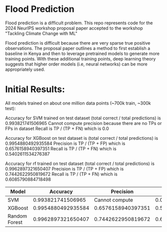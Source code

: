 # Flood Prediction
Flood prediction is a difficult problem. This repo represents code for the 2024 NeurIPS workshop proposal paper accepted to the workshop "Tackling Climate Change with ML"

Flood prediction is difficult because there are very sparse true positive observations. The proposal paper outlines a method to first establish a baseline in Kenya 
and then to leverage pretrained models to generate more training points. With these additional training points, deep learning theory suggests that higher order models 
(i.e, neural networks) can be more appropriately used.

# Initial Results:
All models trained on about one million data points (~700k train, ~300k test):

Accuracy for SVM trained on test dataset (total correct / total predictions) is 0.993821741506965
Cannot compute precision because there are no TPs or FPs in dataset
Recall is TP / (TP + FN) which is 0.0

Accuracy for XGBoost on test dataset is (total correct / total predictions) is 0.9954880492935584
Precision is TP / (TP + FP) which is 0.6576158940397351
Recall is TP / (TP + FN) which is 0.5402611534276387

Accuracy for rf trained on test dataset (total correct / total predictions) is 0.9962897321650407
Precision is TP / (TP + FP) which is 0.7442622950819672
Recall is TP / (TP + FN) which is 0.6085790884718498

| Model    | Accuracy          | Precision            | Recall               |
| -------- | ----------------- | -------------------- | -------------------- |
| SVM      | 0.993821741506965  | Cannot compute       | 0.0                  |
| XGBoost  | 0.9954880492935584 | 0.6576158940397351   | 0.5402611534276387   |
| Random Forest | 0.9962897321650407 | 0.7442622950819672   | 0.6085790884718498   |
